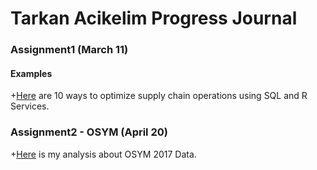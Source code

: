 ﻿

# Tarkan Acikelim Progress Journal






### **Assignment1** (March 11)



#### Examples

+[Here](examples2.html) are 10 ways to optimize supply chain operations using SQL and R Services.




### **Assignment2 - OSYM** (April 20)

+[Here](osym1.html) is my analysis about OSYM 2017 Data.
